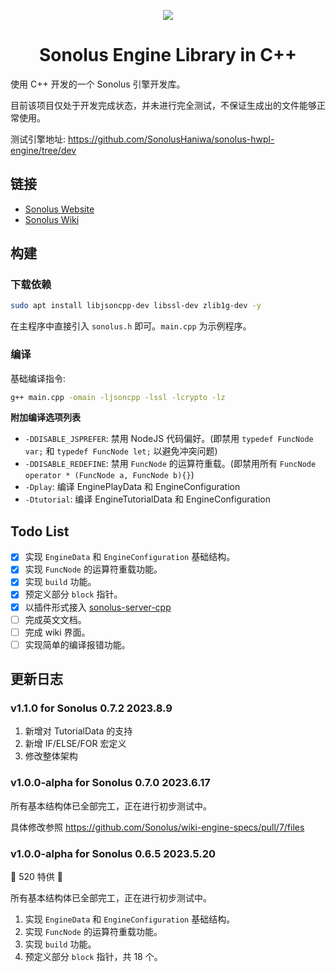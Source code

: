 <p align="center"><img src="http://pic.littleyang.ml/sonolus-server-screenshot/favicon.png"/></p>

<h1 align="center">Sonolus Engine Library in C++</h1>

使用 C++ 开发的一个 Sonolus 引擎开发库。

目前该项目仅处于开发完成状态，并未进行完全测试，不保证生成出的文件能够正常使用。

测试引擎地址: https://github.com/SonolusHaniwa/sonolus-hwpl-engine/tree/dev

## 链接

- [Sonolus Website](https://sonolus.com/)
- [Sonolus Wiki](https://wiki.sonolus.com/)

## 构建

### 下载依赖

```bash
sudo apt install libjsoncpp-dev libssl-dev zlib1g-dev -y
```

在主程序中直接引入 `sonolus.h` 即可。`main.cpp` 为示例程序。

### 编译

基础编译指令:

```bash
g++ main.cpp -omain -ljsoncpp -lssl -lcrypto -lz
```

**附加编译选项列表**

- `-DDISABLE_JSPREFER`: 禁用 NodeJS 代码偏好。(即禁用 `typedef FuncNode var;` 和 `typedef FuncNode let;` 以避免冲突问题)
- `-DDISABLE_REDEFINE`: 禁用 `FuncNode` 的运算符重载。(即禁用所有 `FuncNode operator * (FuncNode a, FuncNode b){}`)
- `-Dplay`: 编译 EnginePlayData 和 EngineConfiguration
- `-Dtutorial`: 编译 EngineTutorialData 和 EngineConfiguration

## Todo List

- [x] 实现 `EngineData` 和 `EngineConfiguration` 基础结构。
- [x] 实现 `FuncNode` 的运算符重载功能。
- [x] 实现 `build` 功能。
- [x] 预定义部分 `block` 指针。
- [x] 以插件形式接入 [sonolus-server-cpp](https://github.com/SonolusHaniwa/sonolus-server-cpp)
- [ ] 完成英文文档。
- [ ] 完成 wiki 界面。
- [ ] 实现简单的编译报错功能。

## 更新日志

### v1.1.0 for Sonolus 0.7.2 2023.8.9

1. 新增对 TutorialData 的支持
2. 新增 IF/ELSE/FOR 宏定义
3. 修改整体架构

### v1.0.0-alpha for Sonolus 0.7.0 2023.6.17

所有基本结构体已全部完工，正在进行初步测试中。

具体修改参照 https://github.com/Sonolus/wiki-engine-specs/pull/7/files

### v1.0.0-alpha for Sonolus 0.6.5 2023.5.20

🎁 520 特供 💝

所有基本结构体已全部完工，正在进行初步测试中。

1. 实现 `EngineData` 和 `EngineConfiguration` 基础结构。
2. 实现 `FuncNode` 的运算符重载功能。
3. 实现 `build` 功能。
4. 预定义部分 `block` 指针，共 18 个。
